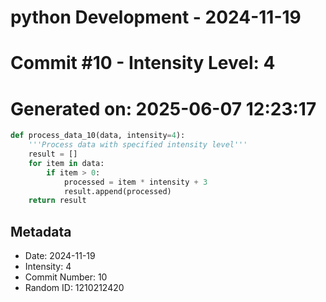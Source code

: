 ﻿# python Development - 2024-11-19
# Commit #10 - Intensity Level: 4
# Generated on: 2025-06-07 12:23:17
```python
def process_data_10(data, intensity=4):
    '''Process data with specified intensity level'''
    result = []
    for item in data:
        if item > 0:
            processed = item * intensity + 3
            result.append(processed)
    return result
```
## Metadata
- Date: 2024-11-19
- Intensity: 4
- Commit Number: 10
- Random ID: 1210212420

